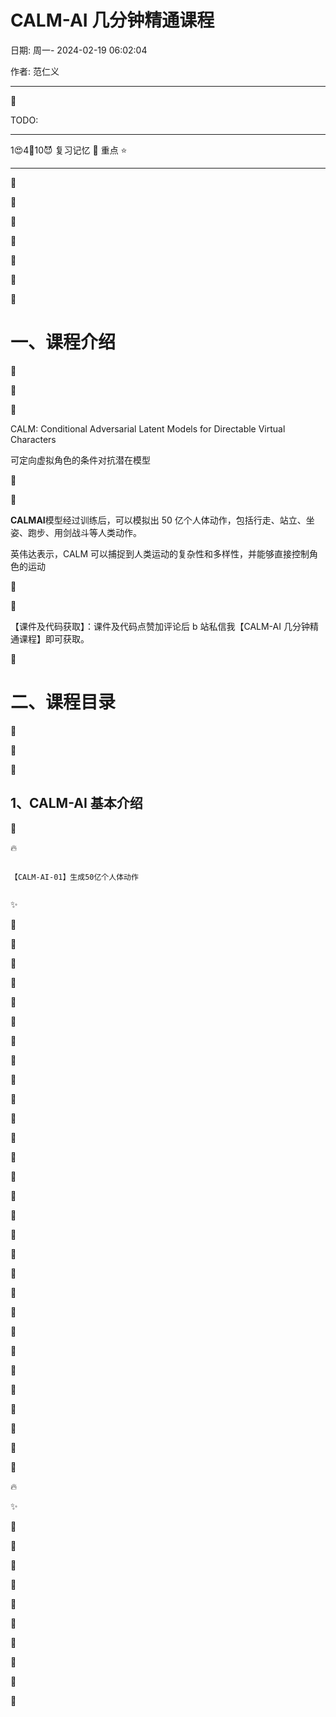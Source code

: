 # CALM-AI 几分钟精通课程

日期: 周一- 2024-02-19 06:02:04

作者: 范仁义

---

🍓

TODO:

---

1😍4💜10😈 复习记忆 🚩 重点 ⭐

---

🍎

🍓

🍊

🍒

🍌

🍑

🍍

# 一、课程介绍

🍉

🍇

🍋

CALM: Conditional Adversarial Latent Models for Directable Virtual Characters

可定向虚拟角色的条件对抗潜在模型

🍅

🍐

**CALMAI**模型经过训练后，可以模拟出 50 亿个人体动作，包括行走、站立、坐姿、跑步、用剑战斗等人类动作。

英伟达表示，CALM 可以捕捉到人类运动的复杂性和多样性，并能够直接控制角色的运动

📖

🍧

【课件及代码获取】：课件及代码点赞加评论后 b 站私信我【CALM-AI 几分钟精通课程】即可获取。

🍓

# 二、课程目录

📒

🔧

🌱

## 1、CALM-AI 基本介绍

🌺

🔥

```

【CALM-AI-01】生成50亿个人体动作


```

✨

🍹

🧊

🍄

🌷

💮

🌸

🍁

🌳

🌲

🌴

🍎

🍓

🍊

🍒

🍌

🍑

🍍

🍉

🍇

🍋

🍅

🍐

📖

🍧

🍓

📒

🔧

🌱

🌺

🔥

✨

🍹

🧊

🍄

🌷

💮

🌸

🍁

🌳

🌲

🌴

